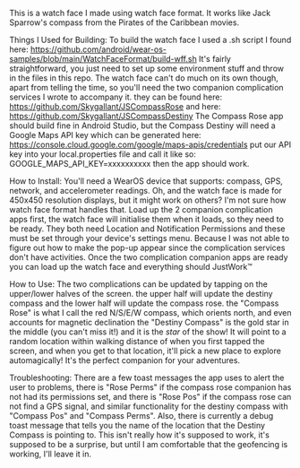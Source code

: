 This is a watch face I made using watch face format. It works like Jack Sparrow's compass from the Pirates of the Caribbean movies.

Things I Used for Building:
To build the watch face I used a .sh script I found here: https://github.com/android/wear-os-samples/blob/main/WatchFaceFormat/build-wff.sh
It's fairly straightforward, you just need to set up some environment stuff and throw in the files in this repo.
The watch face can't do much on its own though, apart from telling the time, so you'll need the two companion complication services I wrote to accompany it.
they can be found here: https://github.com/Skygallant/JSCompassRose and here: https://github.com/Skygallant/JSCompassDestiny
The Compass Rose app should build fine in Android Studio, but the Compass Destiny will need a Google Maps API key which can be generated here: https://console.cloud.google.com/google/maps-apis/credentials
put our API key into your local.properties file and call it like so: GOOGLE_MAPS_API_KEY=xxxxxxxxxx
then the app should work.

How to Install:
You'll need a WearOS device that supports: compass, GPS, network, and accelerometer readings. Oh, and the watch face is made for 450x450 resolution displays, but it might work on others? I'm not sure how watch face format handles that.
Load up the 2 companion complication apps first, the watch face will initialise them when it loads, so they need to be ready. They both need Location and Notification Permissions and these must be set through your device's settings menu.
Because I was not able to figure out how to make the pop-up appear since the complication services don't have activities. Once the two complication companion apps are ready you can load up the watch face and everything should JustWork™

How to Use:
The two complications can be updated by tapping on the upper/lower halves of the screen. the upper half will update the destiny compass and the lower half will update the compass rose.
the "Compass Rose" is what I call the red N/S/E/W compass, which orients north, and even accounts for magnetic declination
the "Destiny Compass" is the gold star in the middle (you can't miss it!) and it is the *star* of the show!
It will point to a random location within walking distance of when you first tapped the screen, and when you get to that location, it'll pick a new place to explore automagically! It's the perfect companion for your adventures.

Troubleshooting:
There are a few toast messages the app uses to alert the user to problems, there is "Rose Perms" if the compass rose companion has not had its permissions set, and there is "Rose Pos" if the compass rose can not find a GPS signal, and similar functionality for the destiny compass with "Compass Pos" and "Compass Perms".
Also, there is currently a debug toast message that tells you the name of the location that the Destiny Compass is pointing to. This isn't really how it's supposed to work, it's supposed to be a surprise, but until I am comfortable that the geofencing is working, I'll leave it in.
